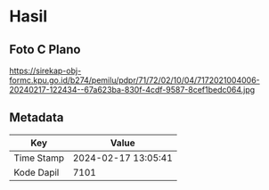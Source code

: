 # Hasil

## Foto C Plano

https://sirekap-obj-formc.kpu.go.id/b274/pemilu/pdpr/71/72/02/10/04/7172021004006-20240217-122434--67a623ba-830f-4cdf-9587-8cef1bedc064.jpg


## Metadata

| Key        | Value               |
| ---------- | ------------------- |
| Time Stamp | 2024-02-17 13:05:41 |
| Kode Dapil | 7101                |



